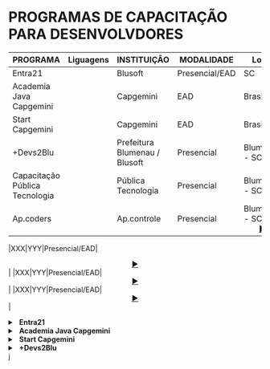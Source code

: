 # PROGRAMAS DE CAPACITAÇÃO PARA DESENVOLVDORES

| PROGRAMA |Liguagens| INSTITUIÇÃO | MODALIDADE |Local| SITE |
|------|------|------|------|------|------|
|Entra21||Blusoft|Presencial/EAD|SC|<div align="center">[▶️](https://www.entra21.com.br/)</div>|
|Academia Java Capgemini||Capgemini|EAD|Brasil|<div align="center">[▶️](https://capgemini.proway.com.br/)</div>|
|Start Capgemini||Capgemini|EAD|Brasil|<div align="center">[▶️](https://startcapgemini.com.br/)</div>|
|+Devs2Blu||Prefeitura Blumenau / Blusoft|Presencial|Blumenau - SC|<div align="center">[▶️](https://www.devs2blu.com.br/)</div>|
|Capacitação Pública Tecnologia||Pública Tecnologia|Presencial|Blumenau - SC|<div align="center">[▶️](http://publica.proway.com.br/home/)</div>|
|Ap.coders||Ap.controle|Presencial|Blumenau - SC<div align="center">[▶️](https://apcoders.com.br/)</div>|

|XXX|YYY|Presencial/EAD|<div align="center">[▶️](https://www.entra21.com.br/)</div>|
|XXX|YYY|Presencial/EAD|<div align="center">[▶️](https://www.entra21.com.br/)</div>|
|XXX|YYY|Presencial/EAD|<div align="center">[▶️](https://www.entra21.com.br/)</div>|


<details>
    <summary><b> &nbsp; Entra21</b></summary>
        <p> É um programa desenvolvido pelo Polo Tecnológico de Informação e Comunicação da Região de Blumenau -Blusoft.</p>
        <p> A BLUSOFT, por meio do Programa Entra21, um dos principais programas da entidade, já capacitou gratuitamente mais de 5 mil jovens desde 2006, com cursos de desenvolvimento em linguagens de programação, além de outras especializações como Administrador Banco de Dados, Windows Server, Desenvolvimento de Mídias Digitais e Artes Gráficas e Produção Audiovisual.</p>
        <p>Todos alunos também são beneficiados com 80 horas nos idiomas de inglês ou alemão, além das aulas de desenvolvimento humano e noções básicas de contabilidade, preparando-os para a grande demanda nas empresas de tecnologia de Blumenau e região. O Programa é desenvolvido pela BLUSOFT, financiado pela Prefeitura de Blumenau, Governo do Estado e empresas da região do Vale do Itajaí.</p>
    
|Capcacitações| MODALIDADE |Local| SITE |
|------|------|------|------|
|C#, Java/Angular, UX/UI, React/Native, Android, Python, Banco de Dados, Vue.js, Flutter, Analista de Dados, Analista de Mídias Digitais, Suporte de TI, PHP|Presencial/EAD|SC|<div align="center">[▶️](https://www.entra21.com.br/)</div>|

</details>


<details>
    <summary><b> &nbsp; Academia Java Capgemini</b></summary>
        <P>É um Programa de Formação designado a capacitar futuros (as) colaboradores (as) parA os times de trabalho da empresa.</P>
        <p> Formação Java de mais de 500 horas de treinamento, totalmente remunerada.</p>
    
|Capcacitações| MODALIDADE |Local| SITE |
|------|------|------|------|
|Java, Angular e Node|EAD|BR|<div align="center">[▶️](https://capgemini.proway.com.br/)</div>|

</details>


<details>
    <summary><b> &nbsp; Start Capgemini</b></summary>
        <p>O Programa START da Capgemini foi criado para ajudar quem já é da área de TI ou quem deseja mudar de carreira, a ingressar no mercado e conquistar independência financeira para realizar seus sonhos, independentemente da sua idade.</p>
    
|Capcacitações| MODALIDADE |Local| SITE |
|------|------|------|------|
|Java, Salesforce, Service Now e Cloud|EAD|BR|<div align="center">[▶️](https://startcapgemini.com.br/)</div>|

</details>

<details>
    <summary><b> &nbsp; +Devs2Blu</b></summary>
        <p>O Programa +Devs2Blu é desenvolvido em Blumenau, um lugar de economia forte com milhares de empresas e diversas multinacionais de Tecnologia. Foi pensando nisso e nesse fortalecimento local e conjunto que nasce o +Devs2Blu: Um Programa Blumenauense de Capacitação DEV.</p>
    
|Capcacitações| MODALIDADE |Local| SITE |
|------|------|------|------|
|Java, SQL, Rest, HTML, CSS, Spring, Node, Bootstrap , Angular, Inglês|Presencial|Blumenau - SC|<div align="center">[▶️](https://www.devs2blu.com.br/)</div>|

</details>
j